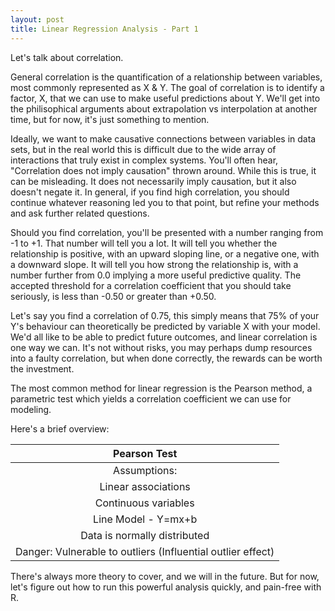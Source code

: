 ```yaml
---
layout: post
title: Linear Regression Analysis - Part 1
---
```


Let's talk about correlation.

General correlation is the quantification of a relationship between variables, most commonly represented as X & Y.
The goal of correlation is to identify a factor, X, that we can use to make useful predictions about Y. We'll get into the
philisophical arguments about extrapolation vs interpolation at another time, but for now, it's just something to mention. 

Ideally, we want to make causative connections between variables in data sets, but in the real world this is difficult due to the wide array of interactions that truly exist in complex systems. You'll often hear, "Correlation does not imply causation" thrown around. While this is true, it can be misleading. It does not necessarily imply causation, but it also doesn't negate it. In general, if you find high correlation, you should continue whatever reasoning led you to that point, but refine your methods and ask further related questions.

Should you find correlation, you'll be presented with a number ranging from -1 to +1. That number will tell you a lot. It will tell you whether the relationship is positive, with an upward sloping line, or a negative one, with a downward slope. It will tell you how strong the relationship is, with a number further from 0.0 implying a more useful predictive quality. The accepted threshold for a correlation coefficient that you should take seriously, is less than -0.50 or greater than +0.50.

Let's say you find a correlation of 0.75, this simply means that 75% of your Y's behaviour can theoretically be predicted by variable X with your model. We'd all like to be able to predict future outcomes, and linear correlation is one way we can. It's not without risks, you may perhaps dump resources into a faulty correlation, but when done correctly, the rewards can be worth the investment. 

The most common method for linear regression is the Pearson method, a parametric test which yields a correlation coefficient we
can use for modeling. 

Here's a brief overview:

|Pearson Test|
|:------------:|
|Assumptions:|
|Linear associations|
|Continuous variables|
|Line Model - Y=mx+b|
|Data is normally distributed|
|Danger: Vulnerable to outliers (Influential outlier effect)|

There's always more theory to cover, and we will in the future. But for now, let's figure out how to run this powerful analysis
quickly, and pain-free with R. 
